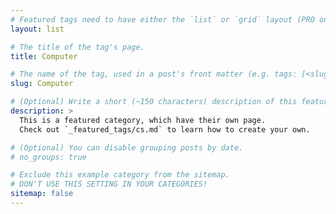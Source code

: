 ```yaml
---
# Featured tags need to have either the `list` or `grid` layout (PRO only).
layout: list

# The title of the tag's page.
title: Computer

# The name of the tag, used in a post's front matter (e.g. tags: [<slug>]).
slug: Computer

# (Optional) Write a short (~150 characters) description of this featured tag.
description: >
  This is a featured category, which have their own page.
  Check out `_featured_tags/cs.md` to learn how to create your own.

# (Optional) You can disable grouping posts by date.
# no_groups: true

# Exclude this example category from the sitemap.
# DON'T USE THIS SETTING IN YOUR CATEGORIES!
sitemap: false
---
```

